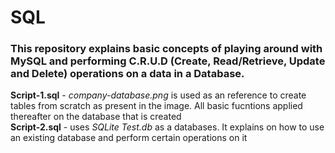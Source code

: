# SQL
### This repository explains basic concepts of playing around with MySQL and performing C.R.U.D (Create, Read/Retrieve, Update and Delete) operations on a data in a Database.
<b>Script-1.sql</b> - <em>company-database.png</em> is used as an reference to create tables from scratch as present in the image. All basic fucntions applied thereafter on the database that is created<br>
<b>Script-2.sql</b> - uses <em>SQLite Test.db</em> as a databases. It explains on how to use an existing database and perform certain operations on it
